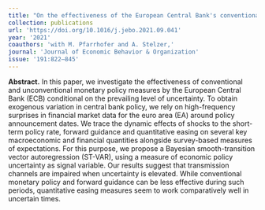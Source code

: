 ```yaml
---
title: "On the effectiveness of the European Central Bank's conventional and unconventional policies under uncertainty"
collection: publications
url: 'https://doi.org/10.1016/j.jebo.2021.09.041'
year: '2021'
coauthors: 'with M. Pfarrhofer and A. Stelzer,'
journal: 'Journal of Economic Behavior & Organization'
issue: '191:822–845'
---
```

**Abstract.** In this paper, we investigate the effectiveness of conventional and unconventional monetary policy measures by the European Central Bank (ECB) conditional on the prevailing level of uncertainty. To obtain exogenous variation in central bank policy, we rely on high-frequency surprises in financial market data for the euro area (EA) around policy announcement dates. We trace the dynamic effects of shocks to the short-term policy rate, forward guidance and quantitative easing on several key macroeconomic and financial quantities alongside survey-based measures of expectations. For this purpose, we propose a Bayesian smooth-transition vector autoregression (ST-VAR), using a measure of economic policy uncertainty as signal variable. Our results suggest that transmission channels are impaired when uncertainty is elevated. While conventional monetary policy and forward guidance can be less effective during such periods, quantitative easing measures seem to work comparatively well in uncertain times.
